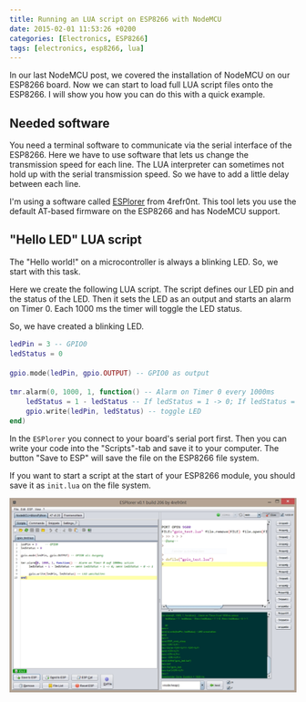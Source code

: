 ```yaml
---
title: Running an LUA script on ESP8266 with NodeMCU
date: 2015-02-01 11:53:26 +0200
categories: [Electronics, ESP8266]
tags: [electronics, esp8266, lua]
---
```


In our last NodeMCU post, we covered the installation of NodeMCU on our ESP8266 board.
Now we can start to load full LUA script files onto the ESP8266.
I will show you how you can do this with a quick example.

## Needed software

You need a terminal software to communicate via the serial interface of the ESP8266.
Here we have to use software that lets us change the transmission speed for each line.
The LUA interpreter can sometimes not hold up with the serial transmission speed.
So we have to add a little delay between each line.

I'm using a software called [ESPlorer](http://esp8266.ru/esplorer/) from 4refr0nt.
This tool lets you use the default AT-based firmware on the ESP8266 and has NodeMCU support.

## "Hello LED" LUA script

The "Hello world!" on a microcontroller is always a blinking LED.
So, we start with this task.

Here we create the following LUA script.
The script defines our LED pin and the status of the LED.
Then it sets the LED as an output and starts an alarm on Timer 0.
Each 1000 ms the timer will toggle the LED status.

So, we have created a blinking LED.

```lua
ledPin = 3 -- GPIO0
ledStatus = 0

gpio.mode(ledPin, gpio.OUTPUT) -- GPIO0 as output

tmr.alarm(0, 1000, 1, function() -- Alarm on Timer 0 every 1000ms
    ledStatus = 1 - ledStatus -- If ledStatus = 1 -> 0; If ledStatus = 0 -> 1
    gpio.write(ledPin, ledStatus) -- toggle LED
end)
```

In the `ESPlorer` you connect to your board's serial port first.
Then you can write your code into the "Scripts"-tab and save it to your computer.
The button "Save to ESP" will save the file on the ESP8266 file system.

If you want to start a script at the start of your ESP8266 module, you should save it as `init.lua` on the file system.

![ESPlorer - Blinking LED](/assets/img/2015-02-01-running-lua/2015-02-01-esplorer-blinking-led.jpg)
